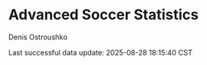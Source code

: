 # Advanced Soccer Statistics
Denis Ostroushko

<!-- gfm -->

Last successful data update: 2025-08-28 18:15:40 CST
